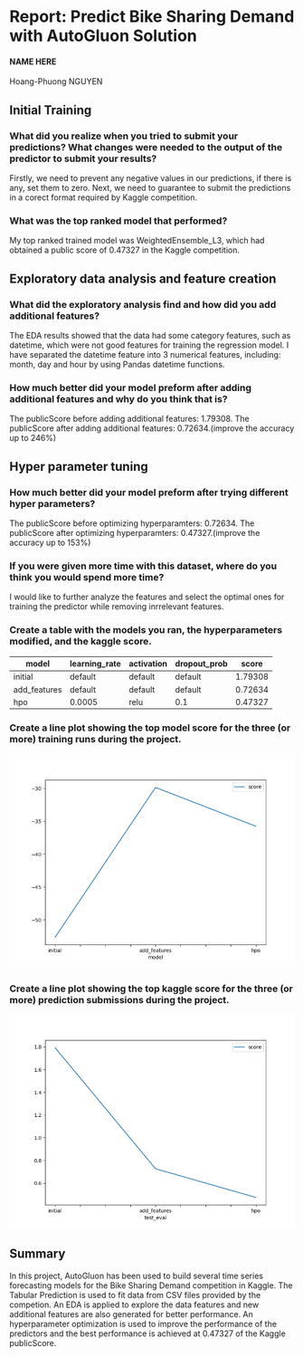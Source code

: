 # Report: Predict Bike Sharing Demand with AutoGluon Solution
#### NAME HERE
Hoang-Phuong NGUYEN

## Initial Training
### What did you realize when you tried to submit your predictions? What changes were needed to the output of the predictor to submit your results?
Firstly, we need to prevent any negative values in our predictions, if there is any, set them to zero.
Next, we need to guarantee to submit the predictions in a corect format required by Kaggle competition. 

### What was the top ranked model that performed?
My top ranked trained model was WeightedEnsemble_L3, which had obtained a public score of 0.47327 in the Kaggle competition.

## Exploratory data analysis and feature creation
### What did the exploratory analysis find and how did you add additional features?
The EDA results showed that the data had some category features, such as datetime, which were not good features for training the regression model.
I have separated the datetime feature into 3 numerical features, including: month, day and hour by using Pandas datetime functions.  

### How much better did your model preform after adding additional features and why do you think that is?
The publicScore before adding additional features: 1.79308.
The publicScore after adding additional features: 0.72634.(improve the accuracy up to 246%)

## Hyper parameter tuning
### How much better did your model preform after trying different hyper parameters?
The publicScore before optimizing hyperparamters: 0.72634.
The publicScore after optimizing hyperparamters: 0.47327.(improve the accuracy up to 153%)

### If you were given more time with this dataset, where do you think you would spend more time?
I would like to further analyze the features and select the optimal ones for training the predictor while removing inrrelevant features. 

### Create a table with the models you ran, the hyperparameters modified, and the kaggle score.
|model|learning_rate|activation|dropout_prob|score|
|--|--|--|--|--|
|initial|default|default|default|1.79308|
|add_features|default|default|default|0.72634|
|hpo|0.0005|relu|0.1|0.47327|

### Create a line plot showing the top model score for the three (or more) training runs during the project.

![model_train_score.png](img/model_train_score.png)

### Create a line plot showing the top kaggle score for the three (or more) prediction submissions during the project.

![model_test_score.png](img/model_test_score.png)

## Summary
In this project, AutoGluon has been used to build several time series forecasting models for the Bike Sharing Demand competition in Kaggle. The Tabular Prediction is used to fit data from CSV files provided by the competion. An EDA is applied to explore the data features and new additional features are also generated for better performance. An hyperparameter optimization is used to improve the performance of the predictors and the best performance is achieved at 0.47327 of the Kaggle publicScore. 